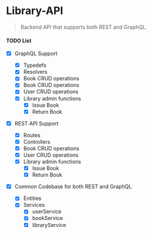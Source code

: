 # Library-API

> Backend API that supports both REST and GraphQL.

#### TODO List

- [x] GraphQL Support

  - [x] Typedefs
  - [x] Resolvers
  - [x] Book CRUD operations
  - [x] Book CRUD operations
  - [x] User CRUD operations
  - [x] Library admin functions
    - [x] Issue Book
    - [x] Return Book

- [x] REST API Support

  - [x] Routes
  - [x] Controllers
  - [x] Book CRUD operations
  - [x] User CRUD operations
  - [x] Library admin functions
    - [x] Issue Book
    - [x] Return Book

- [x] Common Codebase for both REST and GraphQL
  - [x] Entities
  - [x] Services
    - [x] userService
    - [x] bookService
    - [x] libraryService
